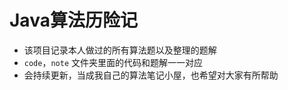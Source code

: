 # Java算法历险记

- 该项目记录本人做过的所有算法题以及整理的题解
- `code`，`note` 文件夹里面的代码和题解一一对应
- 会持续更新，当成我自己的算法笔记小屋，也希望对大家有所帮助